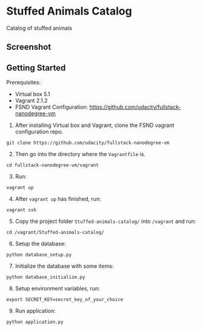 # Stuffed Animals Catalog
Catalog of stuffed animals

## Screenshot


## Getting Started

Prerequisites:
* Virtual box 5.1
* Vagrant 2.1.2
* FSND Vagrant Configuration: https://github.com/udacity/fullstack-nanodegree-vm

1. After installing Virtual box and Vagrant, clone the FSND vagrant configuration repo.
```
git clone https://github.com/udacity/fullstack-nanodegree-vm
```
2. Then go into the directory where the `Vagrantfile` is.
```
cd fullstack-nanodegree-vm/vagrant
```
3. Run:
```
vagrant up
```
4. After `vagrant up` has finished, run:
```
vagrant ssh
```
5. Copy the project folder `Stuffed-animals-catalog/` into `/vagrant` and run:
```
cd /vagrant/Stuffed-animals-catalog/
```
6. Setup the database:
```
python database_setup.py
```
7. Initialize the database with some items:
```
python database_initialize.py
```
8. Setup environment variables, run:
```
export SECRET_KEY=secret_key_of_your_choice
```
9. Run application:
```
python application.py
```